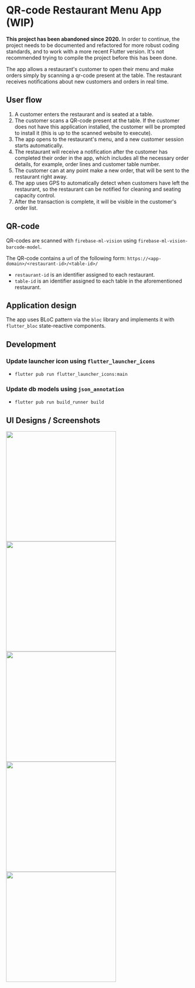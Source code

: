 # QR-code Restaurant Menu App (WIP)

**This project has been abandoned since 2020.** In order to continue, the project needs to be documented and refactored
for more robust coding standards, and to work with a more recent Flutter version. It's not recommended trying to compile
the project before this has been done.

The app allows a restaurant's customer to open their menu and make orders simply by scanning a qr-code present at the
table. The restaurant receives notifications about new customers and orders in real time.

## User flow

1. A customer enters the restaurant and is seated at a table.
2. The customer scans a QR-code present at the table. If the customer does not have this application installed, the
   customer will be prompted to install it (this is up to the scanned website to execute).
3. The app opens to the restaurant's menu, and a new customer session starts automatically.
4. The restaurant will receive a notification after the customer has completed their order in the app, which includes
   all the necessary order details, for example, order lines and customer table number.
5. The customer can at any point make a new order, that will be sent to the restaurant right away.
6. The app uses GPS to automatically detect when customers have left the restaurant, so the restaurant can be notified
   for cleaning and seating capacity control.
7. After the transaction is complete, it will be visible in the customer's order list.

## QR-code

QR-codes are scanned with `firebase-ml-vision` using `firebase-ml-vision-barcode-model`.

The QR-code contains a url of the following form:
`https://<app-domain>/<restaurant-id>/<table-id>/`

- `restaurant-id` is an identifier assigned to each restaurant.
- `table-id` is an identifier assigned to each table in the aforementioned restaurant.

## Application design

The app uses BLoC pattern via the `bloc` library and implements it with `flutter_bloc` state-reactive components.

## Development

### Update launcher icon using `flutter_launcher_icons`

- `flutter pub run flutter_launcher_icons:main`

### Update db models using `json_annotation`

- `flutter pub run build_runner build`

## UI Designs / Screenshots

<p float="left">
  <img alt="" src="https://i.imgur.com/KCqynts.png" width="300" />
  <img alt="" src="https://i.imgur.com/lgUG4HG.png" width="300" />
  <img alt="" src="https://i.imgur.com/0xsJJCo.png" width="300" />
  <img alt="" src="https://i.imgur.com/QcUVccu.png" width="300" />
  <img alt="" src="https://i.imgur.com/Woe1x0A.png" width="300" />
</p>

